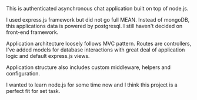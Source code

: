 This is authenticated asynchronous chat application built on top of node.js. 

I used express.js framework but did not go full MEAN. Instead of mongoDB, this
applications data is powered by postgresql. I still haven't decided on
front-end framework.

Application architecture loosely follows MVC pattern. Routes are controllers,
I've added models for database interactions with great deal of application 
logic and default express.js views.

Application structure also includes custom middleware, helpers and 
configuration.

I wanted to learn node.js for some time now and I think this project is a 
perfect fit for set task.




